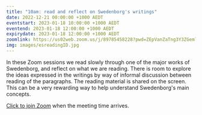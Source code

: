 ```yaml
---
title: "10am: read and reflect on Swedenborg's writings"
date: 2022-12-21 00:00:00 +1000 AEDT
eventstart: 2023-01-18 10:00:00 +1000 AEDT
eventend: 2023-01-18 12:00:00 +1000 AEDT
expirydate: 2023-01-18 12:00:00 +1000 AEDT
zoomlink: https://us02web.zoom.us/j/89785458228?pwd=ZEpVanZaTng3Y3ZGeml0R2RjcTY1QT09
img: images/esreadingID.jpg
---
```


In these Zoom sessions we read slowly through one of the major works of Swedenborg, and reflect on what we are reading. There is room to explore the ideas expressed in the writings by way of informal discussion between reading of the paragraphs. The reading material is shared on the screen. This can be a very rewarding way to help understand Swedenborg's main concepts.

[Click to join Zoom](https://us02web.zoom.us/j/89785458228?pwd=ZEpVanZaTng3Y3ZGeml0R2RjcTY1QT09) when the meeting time arrives.


